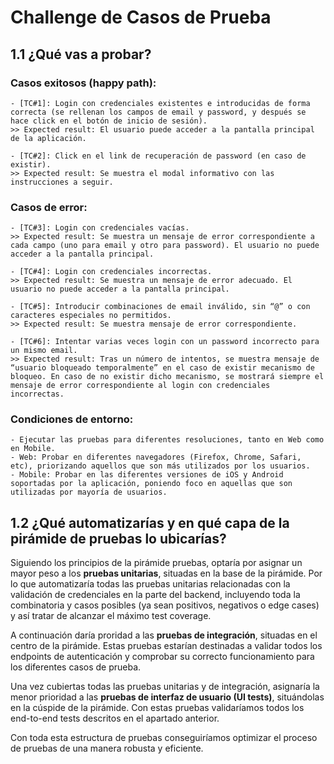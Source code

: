 # Challenge de Casos de Prueba

## 1.1 ¿Qué vas a probar?

### Casos exitosos (happy path):

    - [TC#1]: Login con credenciales existentes e introducidas de forma correcta (se rellenan los campos de email y password, y después se hace click en el botón de inicio de sesión).
    >> Expected result: El usuario puede acceder a la pantalla principal de la aplicación.

    - [TC#2]: Click en el link de recuperación de password (en caso de existir).
    >> Expected result: Se muestra el modal informativo con las instrucciones a seguir.

### Casos de error:

    - [TC#3]: Login con credenciales vacías.
    >> Expected result: Se muestra un mensaje de error correspondiente a cada campo (uno para email y otro para password). El usuario no puede acceder a la pantalla principal.

    - [TC#4]: Login con credenciales incorrectas.
    >> Expected result: Se muestra un mensaje de error adecuado. El usuario no puede acceder a la pantalla principal.

    - [TC#5]: Introducir combinaciones de email inválido, sin “@” o con caracteres especiales no permitidos.
    >> Expected result: Se muestra mensaje de error correspondiente.

    - [TC#6]: Intentar varias veces login con un password incorrecto para un mismo email.
    >> Expected result: Tras un número de intentos, se muestra mensaje de “usuario bloqueado temporalmente” en el caso de existir mecanismo de bloqueo. En caso de no existir dicho mecanismo, se mostrará siempre el mensaje de error correspondiente al login con credenciales incorrectas.

### Condiciones de entorno: 

    - Ejecutar las pruebas para diferentes resoluciones, tanto en Web como en Mobile.
    - Web: Probar en diferentes navegadores (Firefox, Chrome, Safari, etc), priorizando aquellos que son más utilizados por los usuarios.
    - Mobile: Probar en las diferentes versiones de iOS y Android soportadas por la aplicación, poniendo foco en aquellas que son utilizadas por mayoría de usuarios.

## 1.2 ¿Qué automatizarías y en qué capa de la pirámide de pruebas lo ubicarías?

Siguiendo los principios de la pirámide pruebas, optaría por asignar un mayor peso a los **pruebas unitarias**, situadas en la base de la pirámide. Por lo que automatizaría todas las pruebas unitarias relacionadas con la validación de credenciales en la parte del backend, incluyendo toda la combinatoria y casos posibles (ya sean positivos, negativos o edge cases) y así tratar de alcanzar el máximo test coverage.

A continuación daría proridad a las **pruebas de integración**, situadas en el centro de la pirámide. Estas pruebas estarían destinadas a validar todos los endpoints de autenticación y comprobar su correcto funcionamiento para los diferentes casos de prueba.

Una vez cubiertas todas las pruebas unitarias y de integración, asignaría la menor prioridad a las **pruebas de interfaz de usuario (UI tests)**, situándolas en la cúspide de la pirámide. Con estas pruebas validaríamos todos los end-to-end tests descritos en el apartado anterior.

Con toda esta estructura de pruebas conseguiríamos optimizar el proceso de pruebas de una manera robusta y eficiente.

